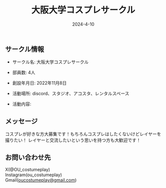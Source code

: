 ﻿---
title: '大阪大学コスプレサークル'
excerpt: ''
date: '2024-4-10'
iconImage: '/assets/032/icon.png'
coverImage: '/assets/032/cover.jpg'
ogImage:
  url: '/assets/032/icon.png'
tags:
  - 'サークル'
  - '活動中'
---

## サークル情報
- サークル名: 大阪大学コスプレサークル
- 部員数: 4人
- 創設年月日: 2022年11月8日
- 活動場所: discord、スタジオ、アコスタ、レンタルスペース

- 活動内容:

## メッセージ
コスプレが好きな方大募集です！もちろんコスプレはしたくないけどレイヤーを撮りたい！
レイヤーと交流したいという思いを持つ方も大歓迎です！

## お問い合わせ先
X(@OU_costumeplay)   
Instagram(ou_costumeplay)  
 Gmail(oucostumeplay@gmail.com)     

